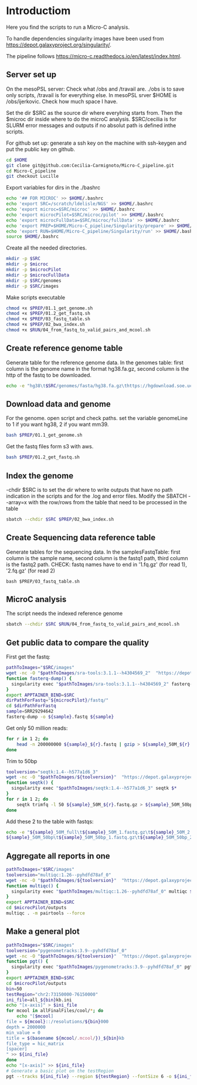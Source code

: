 
# Introductiom
Here you find the scripts to run a Micro-C analysis. 

To handle dependencies singularity images have been used from https://depot.galaxyproject.org/singularity/.

The pipeline follows https://micro-c.readthedocs.io/en/latest/index.html.

## Server set up
On the mesoPSL server:
Check what /obs and /travail are. 
./obs is to save only scripts, /travail is for everything else.
In mesoPSL srver $HOME is /obs/ijerkovic. Check how much space I have.

Set the dir $SRC as the source dir where everyhing starts from. Then the $microc dir inside where to do the microC analysis.
$SRC/cecilia is for SLURM error messages and outputs if no absolut path is defined inthe scripts.

For github set up: generate a ssh key on the machine with ssh-keygen and put the public key on github.

```bash
cd $HOME 
git clone git@github.com:Cecilia-Carmignoto/Micro-C_pipeline.git
cd Micro-C_pipeline
git checkout Lucille
```

Export variables for dirs in the ./bashrc
```bash
echo '## FOR MICROC' >> $HOME/.bashrc
echo 'export SRC=/scratch/ldelisle/NGS' >> $HOME/.bashrc
echo 'export microc=$SRC/microc' >> $HOME/.bashrc 
echo 'export microcPilot=$SRC/microc/pilot' >> $HOME/.bashrc 
echo 'export microcFullData=$SRC/microc/fullData' >> $HOME/.bashrc 
echo 'export PREP=$HOME/Micro-C_pipeline/Singularity/prepare' >> $HOME/.bashrc
echo 'export RUN=$HOME/Micro-C_pipeline/Singularity/run' >> $HOME/.bashrc
source $HOME/.bashrc 
```

Create all the needed directories.
```bash
mkdir -p $SRC
mkdir -p $microc
mkdir -p $microcPilot
mkdir -p $microcFullData
mkdir -p $SRC/genomes
mkdir -p $SRC/images
```

Make scripts executable
```bash
chmod +x $PREP/01.1_get_genome.sh
chmod +x $PREP/01.2_get_fastq.sh
chmod +x $PREP/03_fastq_table.sh
chmod +x $PREP/02_bwa_index.sh
chmod +x $RUN/04_from_fastq_to_valid_pairs_and_mcool.sh
```

## Create reference genome table
Generate table for the reference genome data.
In the genomes table: first column is the genome name in the format hg38.fa.gz, second column is the http of the fastq to be downloaded.
```bash
echo -e "hg38\t$SRC/genomes/fasta/hg38.fa.gz\thttps://hgdownload.soe.ucsc.edu/goldenPath/hg38/bigZips/hg38.fa.gz\nmm39\t$SRC/genomes/fasta/mm39.fa.gz\thttps://hgdownload.soe.ucsc.edu/goldenPath/mm39/bigZips/mm39.fa.gz" > $SRC/genomes/genomesTable.txt
```

## Download data and genome

For the genome. open script and check paths. set the variable genomeLine to 1 if you want hg38, 2 if you want mm39.
```bash
bash $PREP/01.1_get_genome.sh
```

Get the fastq files form s3 with aws.
```bash
bash $PREP/01.2_get_fastq.sh
```

## Index the genome
-chdir $SRC is to set the dir where to write outputs that have no path indication in the scripts and for the .log and error files.
Modify the SBATCH --array=x with the row/rows from the table that need to be processed in the table
```bash
sbatch --chdir $SRC $PREP/02_bwa_index.sh
```

## Create Sequencing data reference table
Generate tables for the sequencing data.
In the samplesFastqTable: first column is the sample name, second column is the fastq1 path, third column is the fastq2 path.
CHECK: fastq names have to end in '1.fq.gz' (for read 1), '2.fq.gz' (for read 2)

```
bash $PREP/03_fastq_table.sh
```

## MicroC analysis

The script needs the indexed reference genome
```bash
sbatch --chdir $SRC $RUN/04_from_fastq_to_valid_pairs_and_mcool.sh
```

## Get public data to compare the quality

First get the fastq:

```bash
pathToImages="$SRC/images"
wget -nc -O "$pathToImages/sra-tools:3.1.1--h4304569_2"  "https://depot.galaxyproject.org/singularity/sra-tools:3.1.1--h4304569_2"
function fasterq-dump() {
  singularity exec "$pathToImages/sra-tools:3.1.1--h4304569_2" fasterq-dump $*
}
export APPTAINER_BIND=$SRC
dirPathForFastq="${microcPilot}/fastq/"
cd $dirPathForFastq
sample=SRR29294642
fasterq-dump -o ${sample}.fastq ${sample}
```

Get only 50 million reads:

```bash
for r in 1 2; do
    head -n 200000000 ${sample}_${r}.fastq | gzip > ${sample}_50M_${r}.fastq.gz
done
```

Trim to 50bp

```bash
toolversion="seqtk:1.4--h577a1d6_3"
wget -nc -O "$pathToImages/${toolversion}"  "https://depot.galaxyproject.org/singularity/${toolversion}"
function seqtk() {
  singularity exec "$pathToImages/seqtk:1.4--h577a1d6_3" seqtk $*
}
for r in 1 2; do
    seqtk trimfq -l 50 ${sample}_50M_${r}.fastq.gz > ${sample}_50M_50bp_${r}.fastq.gz
done
```

Add these 2 to the table with fastqs:

```bash
echo -e "${sample}_50M_full\t${sample}_50M_1.fastq.gz\t${sample}_50M_2.fastq.gz
${sample}_50M_50bp\t${sample}_50M_50bp_1.fastq.gz\t${sample}_50M_50bp_2.fastq.gz" >> samplesFastqTable.txt
```

## Aggregate all reports in one

```bash
pathToImages="$SRC/images"
toolversion="multiqc:1.26--pyhdfd78af_0"
wget -nc -O "$pathToImages/${toolversion}"  "https://depot.galaxyproject.org/singularity/${toolversion}"
function multiqc() {
  singularity exec "$pathToImages/multiqc:1.26--pyhdfd78af_0" multiqc $*
}
export APPTAINER_BIND=$SRC
cd $microcPilot/outputs
multiqc . -m pairtools --force
```

## Make a general plot

```bash
pathToImages="$SRC/images"
toolversion="pygenometracks:3.9--pyhdfd78af_0"
wget -nc -O "$pathToImages/${toolversion}"  "https://depot.galaxyproject.org/singularity/${toolversion}"
function pgt() {
  singularity exec "$pathToImages/pygenometracks:3.9--pyhdfd78af_0" pgt $*
}
export APPTAINER_BIND=$SRC
cd $microcPilot/outputs
bin=50
testRegion="chr2:73150000-76150000"
ini_file=all_${bin}kb.ini
echo "[x-axis]" > $ini_file
for mcool in allFinalFiles/cool/*; do
    echo "[$mcool]
file = ${mcool}::/resolutions/${bin}000
depth = 2000000
min_value = 0
title = $(basename ${mcool/.mcool/})_${bin}kb
file_type = hic_matrix
[spacer]
" >> ${ini_file}
done
echo "[x-axis]" >> ${ini_file}
# Generate a basic plot on the testRegion
pgt --tracks ${ini_file} --region ${testRegion} --fontSize 6 -o ${ini_file/.ini/_testRegion.pdf}
```